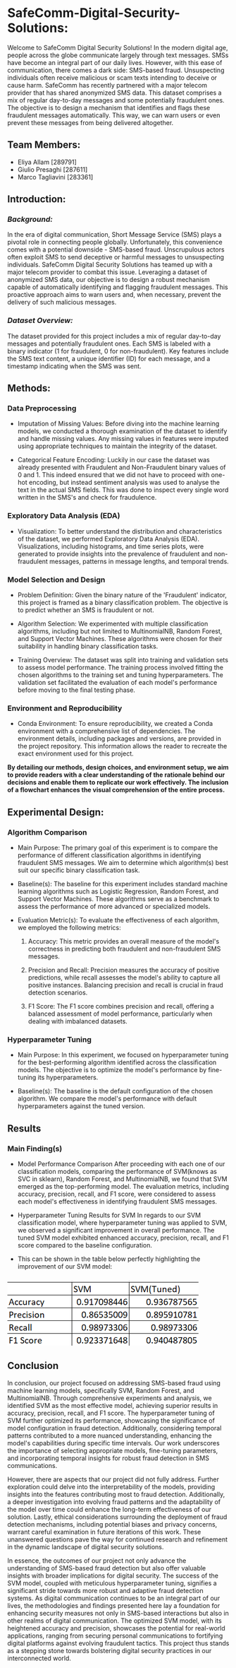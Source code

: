 # SafeComm-Digital-Security-Solutions:

Welcome to SafeComm Digital Security Solutions! In the modern digital age, people across the globe
communicate largely through text messages. SMSs have become an integral part of our daily lives.
However, with this ease of communication, there comes a dark side: SMS-based fraud. Unsuspecting
individuals often receive malicious or scam texts intending to deceive or cause harm.
SafeComm has recently partnered with a major telecom provider that has shared anonymized SMS
data. This dataset comprises a mix of regular day-to-day messages and some potentially fraudulent
ones. The objective is to design a mechanism that identifies and flags these fraudulent messages
automatically. This way, we can warn users or even prevent these messages from being delivered
altogether.

## Team Members:
- Eliya Allam [289791]
- Giulio Presaghi [287611]
- Marco Tagliavini [283361]

## Introduction:
### *Background:*

In the era of digital communication, Short Message Service (SMS) plays a pivotal role in connecting people globally. Unfortunately, this convenience comes with a potential downside - SMS-based fraud. Unscrupulous actors often exploit SMS to send deceptive or harmful messages to unsuspecting individuals. SafeComm Digital Security Solutions has teamed up with a major telecom provider to combat this issue. Leveraging a dataset of anonymized SMS data, our objective is to design a robust mechanism capable of automatically identifying and flagging fraudulent messages. This proactive approach aims to warn users and, when necessary, prevent the delivery of such malicious messages.

### *Dataset Overview:*

The dataset provided for this project includes a mix of regular day-to-day messages and potentially fraudulent ones. Each SMS is labeled with a binary indicator (1 for fraudulent, 0 for non-fraudulent). Key features include the SMS text content, a unique identifier (ID) for each message, and a timestamp indicating when the SMS was sent.

## Methods:
### Data Preprocessing
- Imputation of Missing Values:
Before diving into the machine learning models, we conducted a thorough examination of the dataset to identify and handle missing values. Any missing values in features were imputed using appropriate techniques to maintain the integrity of the dataset.

- Categorical Feature Encoding:
Luckily in our case the dataset was already presented with Fraudulent and Non-Fraudulent binary values of 0 and 1. This indeed ensured that we did not have to proceed with one-hot encoding, but instead sentiment analysis was used to analyse the text in the actual SMS fields. This was done to inspect every single word written in the SMS's and check for fraudulence. 

### Exploratory Data Analysis (EDA)
- Visualization:
To better understand the distribution and characteristics of the dataset, we performed Exploratory Data Analysis (EDA). Visualizations, including histograms, and time series plots, were generated to provide insights into the prevalence of fraudulent and non-fraudulent messages, patterns in message lengths, and temporal trends.

### Model Selection and Design
- Problem Definition:
Given the binary nature of the 'Fraudulent' indicator, this project is framed as a binary classification problem. The objective is to predict whether an SMS is fraudulent or not.

- Algorithm Selection:
We experimented with multiple classification algorithms, including but not limited to MultinomialNB, Random Forest, and Support Vector Machines. These algorithms were chosen for their suitability in handling binary classification tasks.

- Training Overview:
The dataset was split into training and validation sets to assess model performance. The training process involved fitting the chosen algorithms to the training set and tuning hyperparameters. The validation set facilitated the evaluation of each model's performance before moving to the final testing phase.

### Environment and Reproducibility
- Conda Environment:
To ensure reproducibility, we created a Conda environment with a comprehensive list of dependencies. The environment details, including packages and versions, are provided in the project repository. This information allows the reader to recreate the exact environment used for this project.

**By detailing our methods, design choices, and environment setup, we aim to provide readers with a clear understanding of the rationale behind our decisions and enable them to replicate our work effectively. The inclusion of a flowchart enhances the visual comprehension of the entire process.**

## Experimental Design:
### Algorithm Comparison
- Main Purpose:
The primary goal of this experiment is to compare the performance of different classification algorithms in identifying fraudulent SMS messages. We aim to determine which algorithm(s) best suit our specific binary classification task.

- Baseline(s):
The baseline for this experiment includes standard machine learning algorithms such as Logistic Regression, Random Forest, and Support Vector Machines. These algorithms serve as a benchmark to assess the performance of more advanced or specialized models.

- Evaluation Metric(s):
To evaluate the effectiveness of each algorithm, we employed the following metrics:

    1. Accuracy: This metric provides an overall measure of the model's correctness in predicting both fraudulent and non-fraudulent SMS messages.

    2. Precision and Recall: Precision measures the accuracy of positive predictions, while recall assesses the model's ability to capture all positive instances. Balancing precision and recall is crucial in fraud detection scenarios.

    3. F1 Score: The F1 score combines precision and recall, offering a balanced assessment of model performance, particularly when dealing with imbalanced datasets.

### Hyperparameter Tuning
- Main Purpose:
In this experiment, we focused on hyperparameter tuning for the best-performing algorithm identified across the classification models. The objective is to optimize the model's performance by fine-tuning its hyperparameters.

- Baseline(s):
The baseline is the default configuration of the chosen algorithm. We compare the model's performance with default hyperparameters against the tuned version.

## Results
### Main Finding(s)
- Model Performance Comparison
After proceeding with each one of our classification models, comparing the performance of SVM(knows as SVC in sklearn), Random Forest, and MultinomialNB, we found that SVM emerged as the top-performing model. The evaluation metrics, including accuracy, precision, recall, and F1 score, were considered to assess each model's effectiveness in identifying fraudulent SMS messages.

- Hyperparameter Tuning Results for SVM
In regards to our SVM classification model, where hyperparameter tuning was applied to SVM, we observed a significant improvement in overall performance. The tuned SVM model exhibited enhanced accuracy, precision, recall, and F1 score compared to the baseline configuration.
- This can be shown in the table below perfectly highlighting the improvement of our SVM model:

### ![SVM Table](SVM_Table.png)

## Conclusion
In conclusion, our project focused on addressing SMS-based fraud using machine learning models, specifically SVM, Random Forest, and MultinomialNB. Through comprehensive experiments and analysis, we identified SVM as the most effective model, achieving superior results in accuracy, precision, recall, and F1 score. The hyperparameter tuning of SVM further optimized its performance, showcasing the significance of model configuration in fraud detection. Additionally, considering temporal patterns contributed to a more nuanced understanding, enhancing the model's capabilities during specific time intervals. Our work underscores the importance of selecting appropriate models, fine-tuning parameters, and incorporating temporal insights for robust fraud detection in SMS communications.

However, there are aspects that our project did not fully address. Further exploration could delve into the interpretability of the models, providing insights into the features contributing most to fraud detection. Additionally, a deeper investigation into evolving fraud patterns and the adaptability of the model over time could enhance the long-term effectiveness of our solution. Lastly, ethical considerations surrounding the deployment of fraud detection mechanisms, including potential biases and privacy concerns, warrant careful examination in future iterations of this work. These unanswered questions pave the way for continued research and refinement in the dynamic landscape of digital security solutions.

In essence, the outcomes of our project not only advance the understanding of SMS-based fraud detection but also offer valuable insights with broader implications for digital security. The success of the SVM model, coupled with meticulous hyperparameter tuning, signifies a significant stride towards more robust and adaptive fraud detection systems. As digital communication continues to be an integral part of our lives, the methodologies and findings presented here lay a foundation for enhancing security measures not only in SMS-based interactions but also in other realms of digital communication. The optimized SVM model, with its heightened accuracy and precision, showcases the potential for real-world applications, ranging from securing personal communications to fortifying digital platforms against evolving fraudulent tactics. This project thus stands as a stepping stone towards bolstering digital security practices in our interconnected world.
